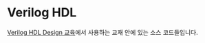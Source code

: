 # Verilog HDL
<a href="http://www.inipro.net/goods_detail.php?goodsIdx=617310">Verilog HDL Design 교육</a>에서 사용하는 교재 안에 있는 소스 코드들입니다.

